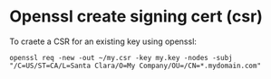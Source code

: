 # Openssl create signing cert (csr)

To craete a CSR for an existing key using openssl:

`openssl req -new -out ~/my.csr -key my.key -nodes -subj "/C=US/ST=CA/L=Santa Clara/O=My Company/OU=/CN=*.mydomain.com"`
